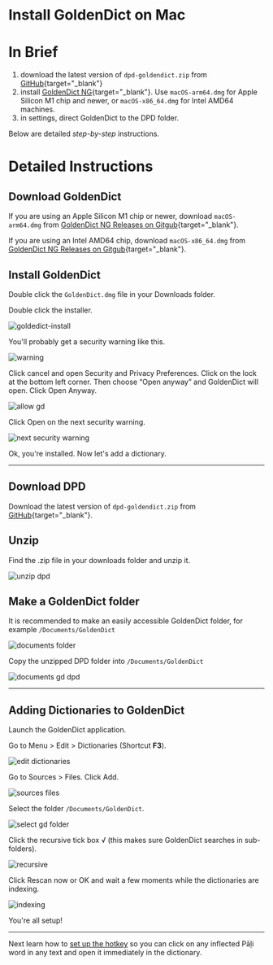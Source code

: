 # Install GoldenDict on Mac

# In Brief

1. download the latest version of `dpd-goldendict.zip` from [GitHub](https://github.com/digitalpalidictionary/dpd-db/releases/latest){target="_blank"}
2. install [GoldenDict NG](https://github.com/xiaoyifang/goldendict-ng/releases/latest){target="_blank"}. Use `macOS-arm64.dmg` for Apple Silicon M1 chip and newer, or `macOS-x86_64.dmg` for Intel AMD64 machines.
3. in settings, direct GoldenDict to the DPD folder.

Below are detailed *step-by-step* instructions. 

# Detailed Instructions

## Download GoldenDict

If you are using an Apple Silicon M1 chip or newer, download `macOS-arm64.dmg` from [GoldenDict NG Releases on Gitgub](https://github.com/digitalpalidictionary/dpd-db/releases/latest){target="_blank"}.

If you are using an Intel AMD64 chip, download `macOS-x86_64.dmg` from [GoldenDict NG Releases on Gitgub](https://github.com/digitalpalidictionary/dpd-db/releases/latest){target="_blank"}. 


## Install GoldenDict

Double click the `GoldenDict.dmg` file in your Downloads folder.

<!-- <img width="470" alt="download gd" src="../pics/mac-install/download%20gd.png"> -->

Double click the installer.

![goldedict-install](../pics/mac-install/goldendict%20install.png)


You'll probably get a security warning like this. 

![warning](../pics/mac-install/warning.png)

Click cancel and open Security and Privacy Preferences. Click on the lock at the bottom left corner. Then choose “Open anyway” and GoldenDict will open. Click Open Anyway.

![allow gd](../pics/mac-install/allow%20gd.png)

Click Open on the next security warning. 

![next security warning](../pics/mac-install/next%20security%20warning.png)

Ok, you're installed. Now let's add a dictionary. 

-------------------------------------------------

## Download DPD

Download the latest version of `dpd-goldendict.zip` from [GitHub](https://github.com/digitalpalidictionary/dpd-db/releases/latest){target="_blank"}. 

## Unzip

Find the .zip file in your downloads folder and unzip it.

![unzip dpd](../pics/mac-install/unzip%20dpd.png)

## Make a GoldenDict folder

It is recommended to make an easily accessible GoldenDict folder, for example `/Documents/GoldenDict`

![documents folder](../pics/mac-install/documents%20folder.png)

Copy the unzipped DPD folder into `/Documents/GoldenDict`

![documents gd dpd](../pics/mac-install/documents%20gd%20dpd.png)

-------------------------------------------------

## Adding Dictionaries to GoldenDict

Launch the GoldenDict application.

Go to Menu > Edit > Dictionaries (Shortcut **F3**).

![edit dictionaries](../pics/mac-install/edit%20dictionaries.png)

Go to Sources > Files. Click Add.

![sources files](../pics/mac-install/sources%20files.png)

Select the folder `/Documents/GoldenDict`.

![select gd folder](../pics/mac-install/select%20gd%20folder.png)

Click the recursive tick box √ (this makes sure GoldenDict searches in sub-folders).

![recursive](../pics/mac-install/recursive.png)

Click Rescan now or OK and wait a few moments while the dictionaries are indexing.

![indexing](../pics/mac-install/indexing.png)

You're all setup!

-------------------------------------------------

Next learn how to [set up the hotkey](../goldendict/hotkey.md) so you can click on any inflected Pāḷi word in any text and open it immediately in the dictionary.

